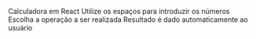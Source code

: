 Calculadora em React
Utilize os espaços para introduzir os números
Escolha a operação a ser realizada
Resultado é dado automaticamente ao usuário